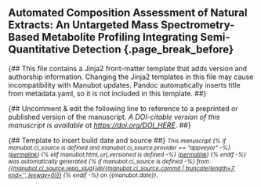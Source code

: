 ## Automated Composition Assessment of Natural Extracts: An Untargeted Mass Spectrometry-Based Metabolite Profiling Integrating Semi-Quantitative Detection {.page_break_before}

{## 
  This file contains a Jinja2 front-matter template that adds version and authorship information.
  Changing the Jinja2 templates in this file may cause incompatibility with Manubot updates.
  Pandoc automatically inserts title from metadata.yaml, so it is not included in this template.
##}

{## Uncomment & edit the following line to reference to a preprinted or published version of the manuscript.
_A DOI-citable version of this manuscript is available at <https://doi.org/DOI_HERE>_.
##}

{## Template to insert build date and source ##}
<small><em>
This manuscript
{% if manubot.ci_source is defined and manubot.ci_source.provider == "appveyor" -%}
([permalink]({{manubot.ci_source.artifact_url}}))
{% elif manubot.html_url_versioned is defined -%}
([permalink]({{manubot.html_url_versioned}}))
{% endif -%}
was automatically generated
{% if manubot.ci_source is defined -%}
from [{{manubot.ci_source.repo_slug}}@{{manubot.ci_source.commit | truncate(length=7, end='', leeway=0)}}](https://github.com/{{manubot.ci_source.repo_slug}}/tree/{{manubot.ci_source.commit}})
{% endif -%}
on {{manubot.date}}.
</em></small>

<!-- ### Authors

{## Template for listing authors ##}
{% for author in manubot.authors %}
+ **{{author.name}}** {% if author.correspondence is defined and author.correspondence == true -%}^[✉](#correspondence)^{%- endif -%}\
  {%- if author.orcid is defined and author.orcid is not none %}
    ![ORCID icon](images/orcid.svg){.inline_icon width=16 height=16}
    [{{author.orcid}}](https://orcid.org/{{author.orcid}})
    {%- if author.github is not defined or author.github is none and author.twitter is not defined or author.twitter is none %}
      \
    {%- endif %}
  {%- endif %}
  {%- if author.github is defined and author.github is not none %}
    · ![GitHub icon](images/github.svg){.inline_icon width=16 height=16}
    [{{author.github}}](https://github.com/{{author.github}})
    {%- if author.twitter is not defined or author.twitter is none %}
      \
    {%- endif %}
  {%- endif %}
  {%- if author.twitter is defined and author.twitter is not none %}
    · ![Twitter icon](images/twitter.svg){.inline_icon width=16 height=16}
    [{{author.twitter}}](https://twitter.com/{{author.twitter}})
    \
  {%- endif %}
  <small>
  {%- if author.affiliations is defined and author.affiliations|length %}
     {{author.affiliations | join('; ')}}
  {%- endif %}
  {%- if author.funders is defined and author.funders|length %}
     · Funded by {{author.funders | join('; ')}}
  {%- endif %}
  </small>
{% endfor %}

::: {#correspondence}
✉ — technical correspondence preferred *via* [GitHub Issues](https://github.com/adafede/cascade/issues).
Otherwise, address correspondence to <adriano.rutz@unige.ch>.
:::
 -->
